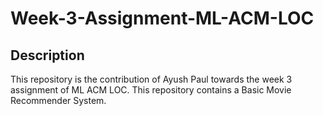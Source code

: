 # Week-3-Assignment-ML-ACM-LOC

## Description
This repository is the contribution of Ayush Paul towards the week 3 assignment of ML ACM LOC.
This repository contains a Basic Movie Recommender System.
